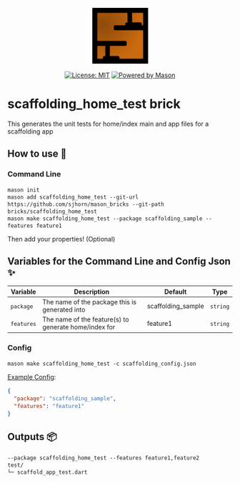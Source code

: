 <p align="center">
<img src="https://raw.githubusercontent.com/sjhorn/scaffolding/master/assets/scaffolding_full.png" height="125" alt="scaffolding logo" />
</p>

<p align="center">
<a href="https://opensource.org/licenses/MIT"><img src="https://img.shields.io/badge/license-MIT-purple.svg" alt="License: MIT"></a>
<a href="https://github.com/felangel/mason"><img src="https://img.shields.io/endpoint?url=https%3A%2F%2Ftinyurl.com%2Fmason-badge" alt="Powered by Mason"></a>
</p>

# scaffolding_home_test brick

This generates the unit tests for home/index main and app files for a scaffolding app

## How to use 🚀

### Command Line

```
mason init
mason add scaffolding_home_test --git-url https://github.com/sjhorn/mason_bricks --git-path bricks/scaffolding_home_test 
mason make scaffolding_home_test --package scaffolding_sample --features feature1
```
Then add your properties! (Optional)

## Variables for the Command Line and Config Json ✨

| Variable         | Description                                                | Default                                   | Type     |
| -----------------| ---------------------------------------------------------- | ----------------------------------------- | -------- |
| `package`        | The name of the package this is generated into             | scaffolding_sample                        | `string` |
| `features`       | The name of the feature(s) to generate home/index for      | feature1                                  | `string` |
### Config

`mason make scaffolding_home_test -c scaffolding_config.json`

[Example Config](https://github.com/sjhorn/mason_bricks/tree/main/bricks/scaffolding_home/config_template.json):

```json
{
  "package": "scaffolding_sample",
  "features": "feature1"
}
```

## Outputs 📦

```
--package scaffolding_home_test --features feature1,feature2
test/
└─ scaffold_app_test.dart
```


